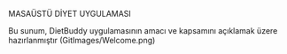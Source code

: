 MASAÜSTÜ DİYET UYGULAMASI

Bu sunum, DietBuddy uygulamasının amacı ve kapsamını açıklamak üzere hazırlanmıştır
(GitImages/Welcome.png)
